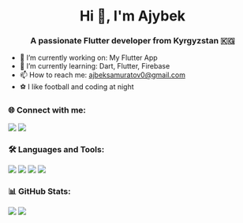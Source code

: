 

<h1 align="center">Hi 👋, I'm Ajybek</h1>
<h3 align="center">A passionate Flutter developer from Kyrgyzstan 🇰🇬</h3>

- 🔭 I’m currently working on: My Flutter App
- 🌱 I’m currently learning: Dart, Flutter, Firebase
- 📫 How to reach me: ajbeksamuratov0@gmail.com
- ⚽ I like football and coding at night

<h3>🌐 Connect with me:</h3>
<p>
  <a href="https://www.linkedin.com/" target="_blank"><img src="https://img.shields.io/badge/LinkedIn-blue?logo=linkedin" /></a>

  <a href="https://t.me/@ajyBek01">
  <img src="https://img.shields.io/badge/Написать_в_Telegram-0088cc?style=for-the-badge&logo=telegram&logoColor=white"/>
</a>
</a>
</p>

<h3>🛠️ Languages and Tools:</h3>
<p>
  <img src="https://img.shields.io/badge/Dart-blue?logo=dart&logoColor=white" />
  <img src="https://img.shields.io/badge/Flutter-blue?logo=flutter&logoColor=white" />
  <img src="https://img.shields.io/badge/Firebase-yellow?logo=firebase&logoColor=black" />
  <img src="https://img.shields.io/badge/VSCode-007ACC?logo=visual-studio-code&logoColor=white" />
</p>

<h3>📊 GitHub Stats:</h3>
<p>
  <img src="https://github-readme-stats.vercel.app/api?username=ajyyyb&show_icons=true&theme=dark" />
  <img src="https://github-readme-stats.vercel.app/api/top-langs/?username=ajyyyb&layout=compact&theme=dark" />
</p>

